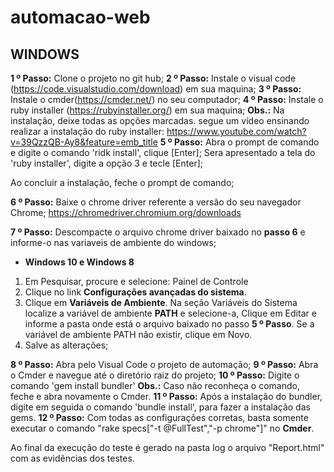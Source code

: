 # automacao-web

## WINDOWS

**1 º Passo:** Clone o projeto no git hub;
**2 º Passo:** Instale o visual code (https://code.visualstudio.com/download) em sua maquina;
**3 º Passo:** Instale o cmder(https://cmder.net/) no seu computador;
**4 º Passo:** Instale o ruby installer (https://rubyinstaller.org/) em sua maquina;
**Obs.:** Na instalação, deixe todas as opções marcadas.
segue um vídeo ensinando realizar a instalação do ruby installer: https://www.youtube.com/watch?v=39QzzQB-Ay8&feature=emb_title
**5 º Passo:** Abra o prompt de comando e digite o comando 'ridk install', clique [Enter];
Sera apresentado a tela do 'ruby installer', digite a opção 3 e tecle [Enter];

Ao concluir a instalação, feche o prompt de comando;

**6 º Passo:** Baixe o chrome driver referente a versão do seu navegador Chrome;
https://chromedriver.chromium.org/downloads

**7 º Passo:** Descompacte o arquivo chrome driver baixado no **passo 6** e informe-o nas variaveis de ambiente do windows;

- **Windows 10 e Windows 8**

1. Em Pesquisar, procure e selecione: Painel de Controle
2. Clique no link **Configurações avançadas do sistema**.
3. Clique em **Variáveis de Ambiente**. Na seção Variáveis do Sistema localize a variável de ambiente **PATH** e selecione-a, Clique em Editar e informe a pasta onde está o arquivo baixado no passo **5 º Passo**. Se a variável de ambiente PATH não existir, clique em Novo.
4. Salve as alterações;

**8 º Passo:** Abra pelo Visual Code o projeto de automação;
**9 º Passo:** Abra o Cmder e navegue até o diretório raiz do projeto;
**10 º Passo:** Digite o comando 'gem install bundler'
**Obs.:** Caso não reconheça o comando, feche e abra novamente o Cmder.
**11 º Passo:** Após a instalação do bundler, digite em seguida o comando 'bundle install', para fazer a instalação das gems.
**12 º Passo:** Com todas as configurações corretas, basta somente executar o comando "rake specs["-t @FullTest","-p chrome"]" no **Cmder**.

Ao final da execução do teste é gerado na pasta log o arquivo "Report.html" com as evidências dos testes.
